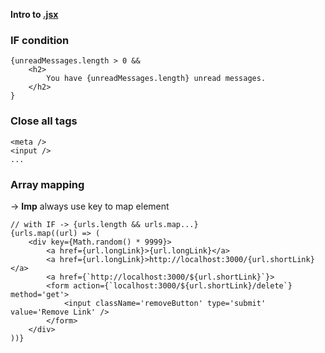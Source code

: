 **Intro to [.jsx](https://reactjs.org/docs/introducing-jsx.html)**

### IF condition
```
{unreadMessages.length > 0 &&        
	<h2>
		You have {unreadMessages.length} unread messages.
	</h2>      
}
```
### Close all tags
```
<meta />
<input />
...
```

### Array mapping
-> **Imp** always use key to map element
```
// with IF -> {urls.length && urls.map...}
{urls.map((url) => (
	<div key={Math.random() * 9999}>
		<a href={url.longLink}>{url.longLink}</a>
		<a href={url.longLink}>http://localhost:3000/{url.shortLink}</a>
		<a href={`http://localhost:3000/${url.shortLink}`}>
		<form action={`localhost:3000/${url.shortLink}/delete`} method='get'>
			<input className='removeButton' type='submit' value='Remove Link' />
		</form>
	</div>
))}
```